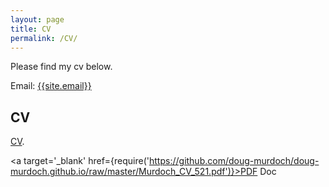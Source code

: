 ```yaml
---
layout: page
title: CV
permalink: /CV/
---
```

<p>
Please find my cv below.
</p>

Email: <a href="mailto:{{site.email}}?Subject=From Blog Site:">{{site.email}}</a>

## CV

[CV]("https://github.com/doug-murdoch/doug-murdoch.github.io/raw/master/Murdoch_CV_521.pdf").


<a target='_blank' href={require('https://github.com/doug-murdoch/doug-murdoch.github.io/raw/master/Murdoch_CV_521.pdf')}>PDF Doc</a>
